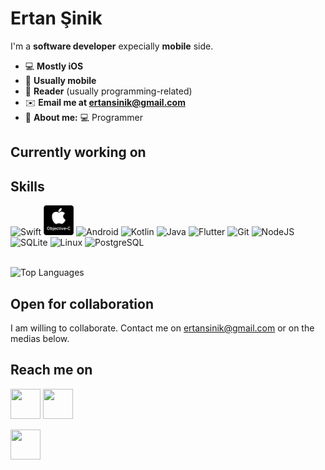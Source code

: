 # **Ertan Şinik**
I'm a **software developer** expecially **mobile** side.

* 💻 **Mostly iOS**
* 🧠 **Usually mobile**
* 📖 **Reader** (usually programming-related)
* ✉️ **Email me at ertansinik@gmail.com**
* 👦 **About me:** 💻 Programmer

## Currently working on
<!--* [**Permalang Compiler**](https://github.com/nic-obert/permalang)
* [**Database Management System**](https://github.com/nic-obert/nodedb)
* [**Logging As A Service**](https://github.com/nic-obert/laas)
-->

## Skills
<span>
  <img src="https://api.iconify.design/logos:swift.svg" alt="Swift" width=48 height=48>
  <img src="obj-c.png" alt="Objective-C" width=48 height=48>
  <img src="https://api.iconify.design/logos:android-icon.svg" alt="Android" width=48 height=48>
  <img src="https://api.iconify.design/logos:kotlin.svg" alt="Kotlin" width=48 height=48>
  <img src="https://api.iconify.design/logos:java.svg" alt="Java" width=48 height=48>
  <img src="https://api.iconify.design/logos:flutter.svg" alt="Flutter" width=48 height=48>
  <img src="https://api.iconify.design/logos:git-icon.svg" alt="Git" width=48 height=48>
  <img src="https://api.iconify.design/logos:nodejs.svg" alt="NodeJS" width=48 height=48>
  <img src="https://api.iconify.design/vscode-icons:file-type-sqlite.svg" alt="SQLite" width=48 height=48>
  <img src="https://api.iconify.design/logos:linux-tux.svg" alt="Linux" width=48 height=48>
  <img src="https://api.iconify.design/logos:postgresql.svg" alt="PostgreSQL" width=48 height=48>
</span>

<br>
<br>

![Top Languages](https://github-readme-stats.vercel.app/api/top-langs/?username=esinik&langs_count=15)
  

## Open for collaboration
I am willing to collaborate. Contact me on ertansinik@gmail.com or on the medias below.

## Reach me on

[<img src="https://camo.githubusercontent.com/a583b5ce3b463c784cb87592b3da7b9b9d014d7a16adfff04b91cb1452ae4ca2/68747470733a2f2f6564656e742e6769746875622e696f2f537570657254696e7949636f6e732f696d616765732f7376672f6d656469756d2e737667" width=48 height=48>][medium] 
[<img src="https://api.iconify.design/akar-icons:stack-overflow-fill.svg?color=orange" width=48 height=48>][stackoverflow]
<!-- [<img src="https://api.iconify.design/logos:reddit-icon.svg" width=48 height=48>][reddit]
[<img src="https://api.iconify.design/bx:bxl-quora.svg?color=red" width=48 height=48>][quora] --> 
[<img src="https://api.iconify.design/logos:telegram.svg" width=48 height=48>][telegram]
<!--[<img src="https://api.iconify.design/logos:skype.svg" width=48 height=48>][skype]
[<img src="https://api.iconify.design/logos:discord-icon.svg" width=48 height=48>][discord]-->

<!-- [<img src="" width=48 height=48>][] -->

[medium]: https://medium.com/@nic-obert
[stackoverflow]: https://stackoverflow.com/users/6804076/ertans
[reddit]: https://www.reddit.com/user/ertansinik
[telegram]: https://t.me/ertansinik
[discord]: https://discord.com/channels/nic#2519

